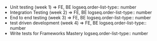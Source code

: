 - Unit testing (week 1) => FE, BE
  logseq.order-list-type:: number
- Integration Testing (week 2) => FE, BE
  logseq.order-list-type:: number
- End to end testing (week 3) => FE, BE
  logseq.order-list-type:: number
- test driven development (week 4) => FE, BE
  logseq.order-list-type:: number
- Write tests for Frameworks Mastery
  logseq.order-list-type:: number